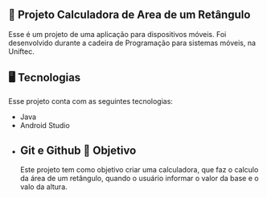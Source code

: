 ## 📱 Projeto Calculadora de Area de um Retângulo
Esse é um projeto de uma aplicação para dispositivos móveis. Foi desenvolvido durante a cadeira de Programação para sistemas móveis, na Uniftec.

## 🖥️ Tecnologias
Esse projeto conta com as seguintes tecnologias:

- Java
- Android Studio
- Git e Github
  🎯  Objetivo
  ---
  Este projeto tem como objetivo criar uma calculadora, que faz o calculo da área de um retângulo, quando o usuário informar o valor da base e o valo da altura.
